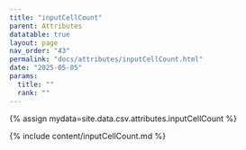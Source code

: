 ```yaml
---
title: "inputCellCount"
parent: Attributes
datatable: true
layout: page
nav_order: "43"
permalink: "docs/attributes/inputCellCount.html"
date: "2025-05-05"
params:
  title: ""
  rank: ""
---
```

{% assign mydata=site.data.csv.attributes.inputCellCount %} 

{% include content/inputCellCount.md %}
